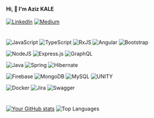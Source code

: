 #### Hi, 👋 I'm Aziz KALE

[![LinkedIn](https://img.shields.io/badge/LinkedIn-%230077B5.svg?logo=linkedin&logoColor=white)](https://linkedin.com/in/azizkale) 
[![Medium](https://img.shields.io/badge/Medium-12100E?logo=medium&logoColor=white)](https://medium.com/@azizkale) 
<!--[![Stack Overflow](https://img.shields.io/badge/-Stackoverflow-FE7A16?logo=stack-overflow&logoColor=white)](https://stackoverflow.com/users/13475031) -->
#
![JavaScript](https://img.shields.io/badge/javascript-%23323330.svg?logo=javascript&logoColor=yellow) 
![TypeScript](https://img.shields.io/badge/typescript-%23007ACC.svg?logo=typescript&logoColor=white) 
![RxJS](https://img.shields.io/badge/rxjs-%23B7178C.svg?logo=reactivex&logoColor=white) 
![Angular](https://img.shields.io/badge/angular-%23DD0031.svg?logo=angular&logoColor=white) 
![Bootstrap](https://img.shields.io/badge/bootstrap-%23563D7C.svg?logo=bootstrap&logoColor=white) 

![NodeJS](https://img.shields.io/badge/node.js-6DA55F?logo=node.js&logoColor=white) 
![Express.js](https://img.shields.io/badge/express.js-%23404d59.svg?logo=express&logoColor=%2361DAFB) 
![GraphQL](https://img.shields.io/badge/-GraphQL-E10098?logo=graphql&logoColor=white) 
<!--![C#](https://img.shields.io/badge/c%23-%23239120.svg?logo=c-sharp&logoColor=white) -->

![Java](https://img.shields.io/badge/java-%23ED8B00.svg?logo=java&logoColor=white) 
![Spring](https://img.shields.io/badge/spring-%236DB33F.svg?logo=spring&logoColor=white) 
![Hibernate](https://img.shields.io/badge/hibernate-%23983500.svg?logo=hibernate&logoColor=white)

![Firebase](https://img.shields.io/badge/firebase-%23039BE5.svg?logo=firebase) 
![MongoDB](https://img.shields.io/badge/MongoDB-%234ea94b.svg?logo=mongodb&logoColor=white) 
![MySQL](https://img.shields.io/badge/mysql-%2300f.svg?style=flat&logo=mysql&logoColor=white)
![UNITY](https://img.shields.io/badge/Unity-%2320232a.svg?logo=unity&logoColor=white) 

![Docker](https://img.shields.io/badge/docker-%230db7ed.svg?logo=docker&logoColor=white) 
![Jira](https://img.shields.io/badge/jira-%230A0FFF.svg?logo=jira&logoColor=white) 
![Swagger](https://img.shields.io/badge/-Swagger-%23Clojure?logo=swagger&logoColor=white)
#

[//]: # (![Adobe Illustrator]&#40;https://img.shields.io/badge/adobeillustrator-%23FF9A00.svg?logo=adobeillustrator&logoColor=white&#41; )

[//]: # (![Adobe InDesign]&#40;https://img.shields.io/badge/Adobe%20InDesign-49021F?logo=adobeindesign&logoColor=white&#41;)
[![Your GitHub stats](https://github-readme-stats.vercel.app/api?username=azizkale)](https://github.com/anuraghazra/github-readme-stats)
![Top Languages](https://github-readme-stats.vercel.app/api/top-langs/?username=azizkale&count_private=true&layout=compact&show_icons=true&theme=vue)
